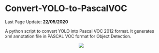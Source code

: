 # Convert-YOLO-to-PascalVOC

Last Page Update: **22/05/2020**

A python script to convert YOLO into Pascal VOC 2012 format. It generates xml annotation file in PASCAL VOC format for Object Detection.

<p align="center"><img src="https://raw.githubusercontent.com/carolinepacheco/Convert-COCO-to-PascalVOC/master/docs/convert.png" border="0" /></p>







